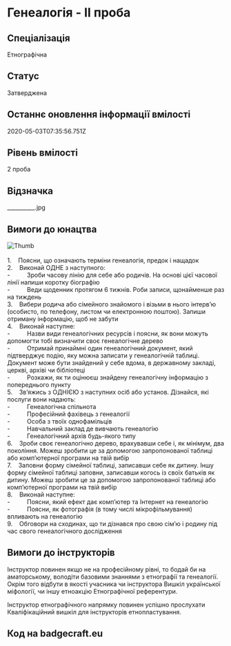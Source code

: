 # Генеалогія - ІІ проба

## Спеціалізація

Етнографічна

## Статус

Затверджена

## Останнє оновлення інформації вмілості

2020-05-03T07:35:56.751Z

## Рівень вмілості

2 проба

## Відзначка

__________.jpg

## Вимоги до юнацтва

<div><span><img alt="Thumb           " src="/uploads/textareas/bootsy/image/109/small___________.jpg"><br><br>1.&nbsp;&nbsp;&nbsp; </span>Поясни,
що означають терміни генеалогія, предок і нащадок<br>2.&nbsp;&nbsp;&nbsp; Виконай
ОДНЕ з наступного:<br>-&nbsp;&nbsp;&nbsp;&nbsp;&nbsp;&nbsp;&nbsp;&nbsp;&nbsp;
Зроби часову лінію для себе або родичів. На
основі цієї часової лінії напиши коротку біографію<br>-&nbsp;&nbsp;&nbsp;&nbsp;&nbsp;&nbsp;&nbsp;&nbsp;&nbsp;
Веди щоденник протягом 6 тижнів. Роби
записи, щонайменше раз на тиждень<br>3.&nbsp;&nbsp;&nbsp; Вибери
родича або сімейного знайомого і візьми в нього інтерв’ю (особисто, по
телефону, листом чи електронною поштою). Запиши отриману інформацію, щоб не
забути<br>4.&nbsp;&nbsp;&nbsp; Виконай
наступне:<br>-&nbsp;&nbsp;&nbsp;&nbsp;&nbsp;&nbsp;&nbsp;&nbsp;&nbsp;
Назви види генеалогічних ресурсів і поясни,
як вони можуть допомогти тобі визначити своє генеалогічне дерево<br>-&nbsp;&nbsp;&nbsp;&nbsp;&nbsp;&nbsp;&nbsp;&nbsp;&nbsp;
Отримай принаймні один генеалогічний
документ, який підтверджує подію, яку можна записати у генеалогічній таблиці.
Документ може бути знайдений у себе вдома, в державному закладі, церкві, архіві
чи бібліотеці<br>-&nbsp;&nbsp;&nbsp;&nbsp;&nbsp;&nbsp;&nbsp;&nbsp;&nbsp;
Розкажи, як ти оцінюєш знайдену
генеалогічну інформацію з попереднього пункту<br>5.&nbsp;&nbsp;&nbsp; Зв’яжись
з ОДНІЄЮ з наступних осіб або установ. Дізнайся, які послуги вони надають:<br>-&nbsp;&nbsp;&nbsp;&nbsp;&nbsp;&nbsp;&nbsp;&nbsp;&nbsp;
Генеалогічна спільнота<br>-&nbsp;&nbsp;&nbsp;&nbsp;&nbsp;&nbsp;&nbsp;&nbsp;&nbsp;
Професійний фахівець з генеалогії<br>-&nbsp;&nbsp;&nbsp;&nbsp;&nbsp;&nbsp;&nbsp;&nbsp;&nbsp;
Особа з твоїх однофамільців<br>-&nbsp;&nbsp;&nbsp;&nbsp;&nbsp;&nbsp;&nbsp;&nbsp;&nbsp;
Навчальний заклад де вивчають генеалогію<br>-&nbsp;&nbsp;&nbsp;&nbsp;&nbsp;&nbsp;&nbsp;&nbsp;&nbsp;
Генеалогічний архів будь-якого типу<br>6.&nbsp;&nbsp;&nbsp; Зроби
своє генеалогічно дерево, врахувавши себе і, як мінімум, два покоління. Можеш
зробити це за допомогою запропонованої таблиці або комп’ютерної програми на
твій вибір<br>7.&nbsp;&nbsp;&nbsp; Заповни
форму сімейної таблиці, записавши себе як дитину. Іншу форму сімейної таблиці
заповни, записавши когось із своїх батьків як дитину. Можеш зробити це за
допомогою запропонованої таблиці або комп’ютерної програми на твій вибір<br>8.&nbsp;&nbsp;&nbsp; Виконай
наступне:<br>-&nbsp;&nbsp;&nbsp;&nbsp;&nbsp;&nbsp;&nbsp;&nbsp;&nbsp;
Поясни, який ефект дає комп’ютер та
Інтернет на генеалогію<br>-&nbsp;&nbsp;&nbsp;&nbsp;&nbsp;&nbsp;&nbsp;&nbsp;&nbsp;
Поясни, як фотографія (в тому числі
мікрофільмування) впливають на генеалогію<br>9.&nbsp;&nbsp;&nbsp; Обговори
на сходинах, що ти дізнався про свою сім’ю і родину під час свого
генеалогічного дослідження</div>

## Вимоги до інструкторів

<p>Інструктор повинен якщо не на професійному рівні, то бодай би на аматорському, володіти базовими знаннями з етнографії та генеалогії. Окрім того відбути в якості учасника чи інструктора Вишкіл української міфології, чи іншу етноакцію Етнографічної референтури.&nbsp;</p><p>Інструктор етнографічного напрямку повинен успішно прослухати Кваліфікаційний вишкіл для інструкторів етнопластування.</p>

## Код на badgecraft.eu

